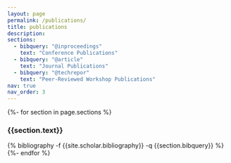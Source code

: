 ```yaml
---
layout: page
permalink: /publications/
title: publications
description: 
sections:
  - bibquery: "@inproceedings"
    text: "Conference Publications"
  - bibquery: "@article"
    text: "Journal Publications"
  - bibquery: "@techrepor"
    text: "Peer-Reviewed Workshop Publications"
nav: true
nav_order: 3
---
```

<!-- _pages/publications.md -->
<div class="publications">

{%- for section in page.sections %}
  <a id="{{section.text}}"></a>
  <h3 class="bibtitle">{{section.text}}</h3>
  {% bibliography -f {{site.scholar.bibliography}} -q {{section.bibquery}} %}
{%- endfor %}

</div>
